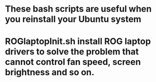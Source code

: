 # These bash scripts are useful when you reinstall your Ubuntu system
# ROGlaptopInit.sh install ROG laptop drivers to solve the problem that cannot control fan speed, screen brightness and so on. 
